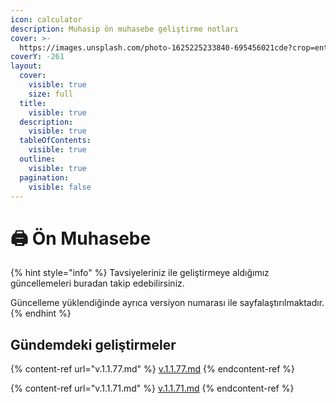 ```yaml
---
icon: calculator
description: Muhasip ön muhasebe geliştirme notları
cover: >-
  https://images.unsplash.com/photo-1625225233840-695456021cde?crop=entropy&cs=srgb&fm=jpg&ixid=M3wxOTcwMjR8MHwxfHNlYXJjaHwyfHxjYWxjdWxhdG9yfGVufDB8fHx8MTczODY5MzA0MXww&ixlib=rb-4.0.3&q=85
coverY: -261
layout:
  cover:
    visible: true
    size: full
  title:
    visible: true
  description:
    visible: true
  tableOfContents:
    visible: true
  outline:
    visible: true
  pagination:
    visible: false
---
```


# 🖨️ Ön Muhasebe

{% hint style="info" %}
Tavsiyeleriniz ile geliştirmeye aldığımız güncellemeleri buradan takip edebilirsiniz.

Güncelleme yüklendiğinde ayrıca versiyon numarası ile sayfalaştırılmaktadır.
{% endhint %}



## Gündemdeki geliştirmeler&#x20;

{% content-ref url="v.1.1.77.md" %}
[v.1.1.77.md](v.1.1.77.md)
{% endcontent-ref %}

{% content-ref url="v.1.1.71.md" %}
[v.1.1.71.md](v.1.1.71.md)
{% endcontent-ref %}



